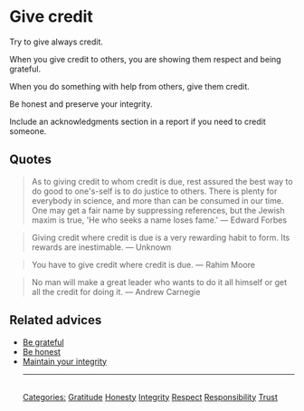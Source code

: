 # Give credit

Try to give always credit.

When you give credit to others, you are showing them respect and being grateful.

When you do something with help from others, give them credit.

Be honest and preserve your integrity.
 
Include an acknowledgments section in a report if you need to credit someone.

## Quotes

> As to giving credit to whom credit is due, rest assured the best way to do good to one's-self is to do justice to others. There is plenty for everybody in science, and more than can be consumed in our time. One may get a fair name by suppressing references, but the Jewish maxim is true, 'He who seeks a name loses fame.' ― Edward Forbes

> Giving credit where credit is due is a very rewarding habit to form. Its rewards are inestimable. ― Unknown

> You have to give credit where credit is due. ― Rahim Moore

> No man will make a great leader who wants to do it all himself or get all the credit for doing it. ― Andrew Carnegie

## Related advices

- [Be grateful](Be%20grateful/index.md)
- [Be honest](Be%20honest/index.md)
- [Maintain your integrity](Maintain%20your%20integrity/index.md)<hr/><br/>[Categories:](Categories/index.md) [Gratitude](Categories/Gratitude.md) [Honesty](Categories/Honesty.md) [Integrity](Categories/Integrity.md) [Respect](Categories/Respect.md) [Responsibility](Categories/Responsibility.md) [Trust](Categories/Trust.md)